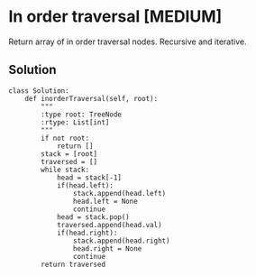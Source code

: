 # In order traversal [MEDIUM] 
Return array of in order traversal nodes. Recursive and iterative.

## Solution

```
class Solution:
    def inorderTraversal(self, root):
        """
        :type root: TreeNode
        :rtype: List[int]
        """
        if not root:
            return []
        stack = [root]
        traversed = []
        while stack:
            head = stack[-1]
            if(head.left):
                stack.append(head.left)
                head.left = None
                continue
            head = stack.pop()
            traversed.append(head.val)
            if(head.right):
                stack.append(head.right)
                head.right = None
                continue
        return traversed

```